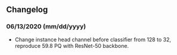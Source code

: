## Changelog

### 06/13/2020 (mm/dd/yyyy)
- Change instance head channel before classifier from 128 to 32, reproduce 59.8 PQ with ResNet-50 backbone.